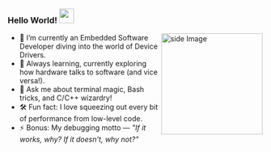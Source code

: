 <!-- ## Hi there 👋 -->

<!--
**dinesh-kanth-98/dinesh-kanth-98** is a ✨ _special_ ✨ repository because its `README.md` (this file) appears on your GitHub profile.

Here are some ideas to get you started:

- 🔭 I’m currently working on ...
- 🌱 I’m currently learning ...
- 👯 I’m looking to collaborate on ...
- 🤔 I’m looking for help with ...
- 💬 Ask me about ...
- 📫 How to reach me: ...
- 😄 Pronouns: ...
- ⚡ Fun fact: ...
-->

  ### Hello World!  <img src="https://github.com/sciencepal/sciencepal/blob/master/assets/Hi.gif" width="29px">
  <!-- ![](https://komarev.com/ghpvc/?username=dinesh-kanth-98&label=Profile%20Visits&color=blue&style=for-the-badge) -->
  
<img src="https://github.com/sciencepal/sciencepal/blob/master/assets/life_balance.gif" alt="side Image" align="right" width="200" height="auto" />

- 🔧 I’m currently an Embedded Software Developer diving into the world of Device Drivers.  
- 🌱 Always learning, currently exploring how hardware talks to software (and vice versa!).  
- 💬 Ask me about terminal magic, Bash tricks, and C/C++ wizardry!
- 🛠️ Fun fact: I love squeezing out every bit of performance from low-level code.  
- ⚡ Bonus: My debugging motto — *"If it works, why? If it doesn’t, why not?"*  
